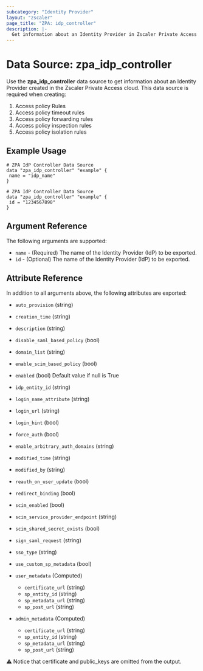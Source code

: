 ```yaml
---
subcategory: "Identity Provider"
layout: "zscaler"
page_title: "ZPA: idp_controller"
description: |-
  Get information about an Identity Provider in Zscaler Private Access cloud.
---
```


# Data Source: zpa_idp_controller

Use the **zpa_idp_controller** data source to get information about an Identity Provider created in the Zscaler Private Access cloud. This data source is required when creating:

1. Access policy Rules
2. Access policy timeout rules
3. Access policy forwarding rules
4. Access policy inspection rules
5. Access policy isolation rules

## Example Usage

```hcl
# ZPA IdP Controller Data Source
data "zpa_idp_controller" "example" {
 name = "idp_name"
}
```

```hcl
# ZPA IdP Controller Data Source
data "zpa_idp_controller" "example" {
 id = "1234567890"
}
```

## Argument Reference

The following arguments are supported:

* `name` - (Required) The name of the Identity Provider (IdP) to be exported.
* `id` - (Optional) The name of the Identity Provider (IdP) to be exported.

## Attribute Reference

In addition to all arguments above, the following attributes are exported:

* `auto_provision` (string)
* `creation_time` (string)
* `description` (string)
* `disable_saml_based_policy` (bool)
* `domain_list` (string)
* `enable_scim_based_policy` (bool)
* `enabled` (bool) Default value if null is True
* `idp_entity_id` (string)
* `login_name_attribute` (string)
* `login_url` (string)
* `login_hint` (bool)
* `force_auth` (bool)
* `enable_arbitrary_auth_domains` (string)
* `modified_time` (string)
* `modified_by` (string)
* `reauth_on_user_update` (bool)
* `redirect_binding` (bool)
* `scim_enabled` (bool)
* `scim_service_provider_endpoint` (string)
* `scim_shared_secret_exists` (bool)
* `sign_saml_request` (string)
* `sso_type` (string)
* `use_custom_sp_metadata` (bool)

* `user_metadata` (Computed)
  * `certificate_url` (string)
  * `sp_entity_id` (string)
  * `sp_metadata_url` (string)
  * `sp_post_url` (string)

* `admin_metadata` (Computed)
  * `certificate_url` (string)
  * `sp_entity_id` (string)
  * `sp_metadata_url` (string)
  * `sp_post_url` (string)

:warning: Notice that certificate and public_keys are omitted from the output.
